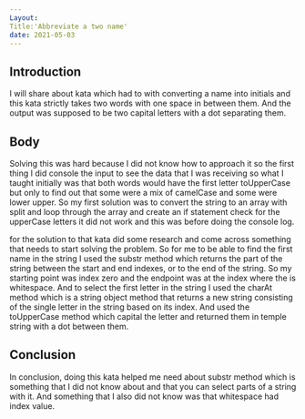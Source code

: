 ```yaml
---
Layout:
Title:'Abbreviate a two name'
date: 2021-05-03
---
```


## Introduction

I will share about kata which had to with converting a name into initials and this kata strictly takes two words with one space in between them. And the output was supposed to be two capital letters with a dot separating them.

## Body

Solving this was hard because I did not know how to approach it so the first thing I did console the input to see the data that I was receiving so what I taught initially was that both words would have the first letter toUpperCase but only to find out that some were a mix of camelCase and some were lower upper. So my first solution was to convert the string to an array with split and loop through the array and create an if statement check for the upperCase letters it did not work and this was before doing the console log.

for the solution to that kata did some research and come across something that needs to start solving the problem. So for me to be able to find the first name in the string I used the substr method which returns the part of the string between the start and end indexes, or to the end of the string. So my starting point was index zero and the endpoint was at the index where the is whitespace. And to select the first letter in the string I used the charAt method which is a string object method that returns a new string consisting of the single letter in the string based on its index. And used the toUpperCase method which capital the letter and returned them in temple string with a dot between them.

## Conclusion

In conclusion, doing this kata helped me need about substr method which is something that I did not know about and that you can select parts of a string with it. And something that I also did not know was that whitespace had index value.
